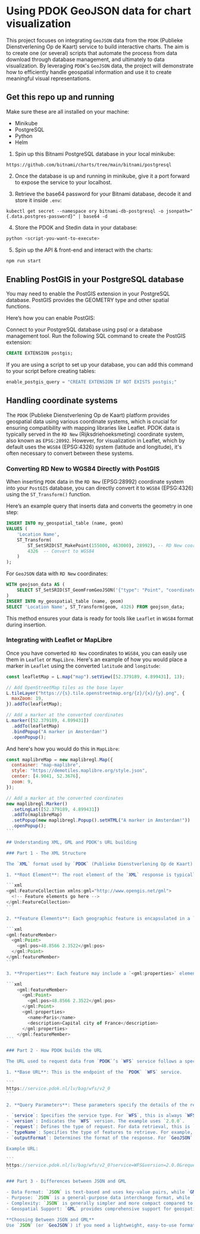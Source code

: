 # Using PDOK GeoJSON data for chart visualization

This project focuses on integrating `GeoJSON` data from the `PDOK` (Publieke Dienstverlening Op de Kaart) service to build interactive charts. The aim is to create one (or several) scripts that automate the process from data download through database management, and ultimately to data visualization. By leveraging `PDOK`'s `GeoJSON` data, the project will demonstrate how to efficiently handle geospatial information and use it to create meaningful visual representations.

## Get this repo up and running

Make sure these are all installed on your machine:

- Minikube
- PostgreSQL
- Python
- Helm

1. Spin up this Bitnami PostgreSQL database in your local minikube:

```
https://github.com/bitnami/charts/tree/main/bitnami/postgresql
```

2. Once the database is up and running in minikube, give it a port forward to expose the service to your localhost.

3. Retrieve the base64 password for your Bitnami database, decode it and store it inside `.env`:

```
kubectl get secret --namespace ory bitnami-db-postgresql -o jsonpath="{.data.postgres-password}" | base64 -d
```

4. Store the PDOK and Stedin data in your database:

```zsh
python <script-you-want-to-execute>
```

5. Spin up the API & front-end and interact with the charts:

```zsh
npm run start
```

## Enabling PostGIS in your PostgreSQL database

You may need to enable the PostGIS extension in your PostgreSQL database. PostGIS provides the GEOMETRY type and other spatial functions.

Here’s how you can enable PostGIS:

Connect to your PostgreSQL database using psql or a database management tool. Run the following SQL command to create the PostGIS extension:

```sql
CREATE EXTENSION postgis;
```

If you are using a script to set up your database, you can add this command to your script before creating tables:

```python
enable_postgis_query = "CREATE EXTENSION IF NOT EXISTS postgis;"
```

## Handling coordinate systems

The `PDOK` (Publieke Dienstverlening Op de Kaart) platform provides geospatial data using various coordinate systems, which is crucial for ensuring compatibility with mapping libraries like Leaflet. PDOK data is typically served in the `RD New` (Rijksdriehoeksmeting) coordinate system, also known as `EPSG:28992`. However, for visualization in Leaflet, which by default uses the `WGS84` (EPSG:4326) system (latitude and longitude), it's often necessary to convert between these systems.

### Converting RD New to WGS84 Directly with PostGIS

When inserting `PDOK` data in the `RD New` (EPSG:28992) coordinate system into your `PostGIS` database, you can directly convert it to `WGS84` (EPSG:4326) using the `ST_Transform()` function.

Here’s an example query that inserts data and converts the geometry in one step:

```sql
INSERT INTO my_geospatial_table (name, geom)
VALUES (
    'Location Name',
    ST_Transform(
        ST_SetSRID(ST_MakePoint(155000, 463000), 28992), -- RD New coordinates
        4326  -- Convert to WGS84
    )
);
```

For `GeoJSON` data with `RD New` coordinates:

```sql
WITH geojson_data AS (
    SELECT ST_SetSRID(ST_GeomFromGeoJSON('{"type": "Point", "coordinates": [155000, 463000]}'), 28992) AS geom
)
INSERT INTO my_geospatial_table (name, geom)
SELECT 'Location Name', ST_Transform(geom, 4326) FROM geojson_data;
```

This method ensures your data is ready for tools like `Leaflet` in `WGS84` format during insertion.

### Integrating with Leaflet or MapLibre

Once you have converted `RD New` coordinates to `WGS84`, you can easily use them in `Leaflet` or `MapLibre`. Here's an example of how you would place a marker in `Leaflet` using the converted `latitude` and `longitude`:

```js
const leafletMap = L.map("map").setView([52.379189, 4.899431], 13);

// Add OpenStreetMap tiles as the base layer
L.tileLayer("https://{s}.tile.openstreetmap.org/{z}/{x}/{y}.png", {
  maxZoom: 19,
}).addTo(leafletMap);

// Add a marker at the converted coordinates
L.marker([52.379189, 4.899431])
  .addTo(leafletMap)
  .bindPopup("A marker in Amsterdam!")
  .openPopup();
```

And here's how you would do this in `MapLibre`:

````js
const maplibreMap = new maplibregl.Map({
  container: "map-maplibre",
  style: "https://demotiles.maplibre.org/style.json",
  center: [4.9041, 52.3676],
  zoom: 9,
});

// Add a marker at the converted coordinates
new maplibregl.Marker()
  .setLngLat([52.379189, 4.899431])
  .addTo(maplibreMap)
  .setPopup(new maplibregl.Popup().setHTML("A marker in Amsterdam!"))
  .openPopup();
```

## Understanding XML, GML and PDOK's URL building

### Part 1 - The XML Structure

The `XML` format used by `PDOK` (Publieke Dienstverlening Op de Kaart) for its `WFS` (Web Feature Service) responses is based on the Geography Markup Language (`GML`). Here’s a brief overview of the `XML` structure:

1. **Root Element**: The root element of the `XML` response is typically `<gml:FeatureCollection>`. This element contains all the feature data.

```xml
<gml:FeatureCollection xmlns:gml="http://www.opengis.net/gml">
  <!-- Feature elements go here -->
</gml:FeatureCollection>
```

2. **Feature Elements**: Each geographic feature is encapsulated in a `<gml:featureMember>` element. This element contains one or more `<gml:Point>`, `<gml:Polygon>`, or other `GML` geometric elements, depending on the type of data.

```xml
<gml:featureMember>
  <gml:Point>
    <gml:pos>48.8566 2.3522</gml:pos>
  </gml:Point>
</gml:featureMember>
```

3. **Properties**: Each feature may include a `<gml:properties>` element that contains attributes of the feature. These are represented as key-value pairs.

```xml
    <gml:featureMember>
      <gml:Point>
        <gml:pos>48.8566 2.3522</gml:pos>
      </gml:Point>
      <gml:properties>
        <name>Paris</name>
        <description>Capital city of France</description>
      </gml:properties>
    </gml:featureMember>
```

### Part 2 - How PDOK builds the URL

The URL used to request data from `PDOK`’s `WFS` service follows a specific pattern. Here’s a breakdown of the URL components:

1. **Base URL**: This is the endpoint of the `PDOK` `WFS` service.

```
https://service.pdok.nl/lv/bag/wfs/v2_0
```

2. **Query Parameters**: These parameters specify the details of the request. They are appended to the base URL and include:

- `service`: Specifies the service type. For `WFS`, this is always `WFS`.
- `version`: Indicates the `WFS` version. The example uses `2.0.0`.
- `request`: Defines the type of request. For data retrieval, this is `GetFeature`.
- `typeName`: Specifies the type of features to retrieve. For example, `bag:woonplaats` refers to a particular type of geographic feature.
- `outputFormat`: Determines the format of the response. For `GeoJSON`, this is `application/json`.

Example URL:

```
https://service.pdok.nl/lv/bag/wfs/v2_0?service=WFS&version=2.0.0&request=GetFeature&typeName=bag:woonplaats&outputFormat=application/json
```

### Part 3 - Differences between JSON and GML

- Data Format: `JSON` is text-based and uses key-value pairs, while `GML` is `XML`-based and uses a markup language structure.
- Purpose: `JSON` is a general-purpose data interchange format, while `GML` is specifically designed for geospatial data.
- Complexity: `JSON` is generally simpler and more compact compared to `XML`-based `GML`.
- Geospatial Support: `GML` provides comprehensive support for geospatial data, while `JSON` needs extensions like `GeoJSON` for similar functionality.

**Choosing Between JSON and GML**
Use `JSON` (or `GeoJSON`) if you need a lightweight, easy-to-use format for web applications or simple data interchange. Use `GML` if you require a detailed and standardized format for complex geospatial data and need compatibility with `GIS` systems.
````
